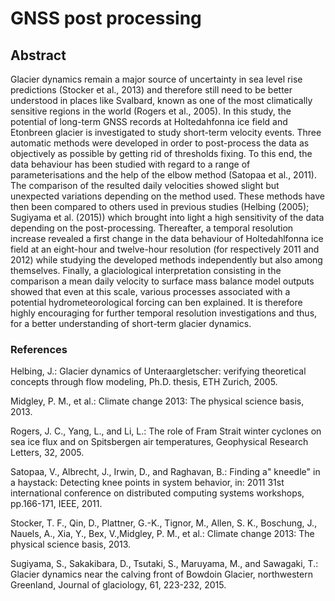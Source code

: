# GNSS post processing 
## Abstract
Glacier dynamics remain a major source of uncertainty in sea level rise predictions (Stocker et al., 2013)
and therefore still need to be better understood in places like Svalbard, known as one of the most climatically
sensitive regions in the world (Rogers et al., 2005). 
In this study, the potential of long-term GNSS records at Holtedahfonna ice field and Etonbreen glacier is investigated to study short-term velocity events. Three
automatic methods were developed in order to post-process the data as objectively as possible by getting rid of
thresholds fixing. To this end, the data behaviour has been studied with regard to a range of parameterisations
and the help of the elbow method (Satopaa et al., 2011). The comparison of the resulted daily velocities showed
slight but unexpected variations depending on the method used. These methods have then been compared
to others used in previous studies (Helbing (2005); Sugiyama et al. (2015)) which brought into light a high
sensitivity of the data depending on the post-processing. Thereafter, a temporal resolution increase revealed a
first change in the data behaviour of Holtedahlfonna ice field at an eight-hour and twelve-hour resolution (for
respectively 2011 and 2012) while studying the developed methods independently but also among themselves.
Finally, a glaciological interpretation consisting in the comparison a mean daily velocity to surface mass balance
model outputs showed that even at this scale, various processes associated with a potential hydrometeorological
forcing can ben explained. It is therefore highly encouraging for further temporal resolution investigations and
thus, for a better understanding of short-term glacier dynamics.

### References

Helbing, J.: Glacier dynamics of Unteraargletscher: verifying theoretical concepts through flow modeling, Ph.D. thesis, ETH Zurich, 2005.

Midgley, P. M., et al.: Climate change 2013: The physical science basis, 2013.

Rogers, J. C., Yang, L., and Li, L.: The role of Fram Strait winter cyclones on sea ice flux and on Spitsbergen air temperatures, Geophysical Research Letters, 32, 2005.

Satopaa, V., Albrecht, J., Irwin, D., and Raghavan, B.: Finding a" kneedle" in a haystack: Detecting knee points
in system behavior, in: 2011 31st international conference on distributed computing systems workshops, pp.166-171, IEEE, 2011.

Stocker, T. F., Qin, D., Plattner, G.-K., Tignor, M., Allen, S. K., Boschung, J., Nauels, A., Xia, Y., Bex, V.,Midgley, P. M., et al.: Climate change 2013: The physical science basis, 2013.

Sugiyama, S., Sakakibara, D., Tsutaki, S., Maruyama, M., and Sawagaki, T.: Glacier dynamics near the calving
front of Bowdoin Glacier, northwestern Greenland, Journal of glaciology, 61, 223-232, 2015.
